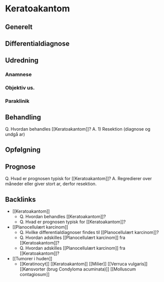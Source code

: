 # Keratoakantom
## Generelt


## Differentialdiagnose


## Udredning
### Anamnese

### Objektiv us.

### Paraklinik

## Behandling
Q. Hvordan behandles [[Keratoakantom]]?
A. 1) Resektion (diagnose og undgå ar)

## Opfølgning


## Prognose
Q. Hvad er prognosen typisk for [[Keratoakantom]]?
A. Regredierer over måneder eller giver stort ar, derfor resektion.

## Backlinks
* [[Keratoakantom]]
	* Q. Hvordan behandles [[Keratoakantom]]?
	* Q. Hvad er prognosen typisk for [[Keratoakantom]]?
* [[Planocellulært karcinom]]
	* Q. Hvilke differentialdiagnoser findes til [[Planocellulært karcinom]]?
	* Q. Hvordan adskilles [[Planocellulært karcinom]] fra [[Keratoakantom]]?
	* Q. Hvordan adskilles [[Planocellulært karcinom]] fra [[Keratoakantom]]?
* [[Tumorer i huden]]
	* [[Keratinocyt]]
	[[Keratoakantom]]
	[[Milier]]
	[[Verruca vulgaris]]
	[[Kønsvorter (brug Condyloma acuminata)]]
	[[Molluscum contagiosum]]

<!-- #anki/tag/med/Derma #anki/deck/Medicine -->

<!-- {BearID:7C7B622C-3F74-43B9-B371-38A350C170CD-30450-00003F0D5B6BABF8} -->
